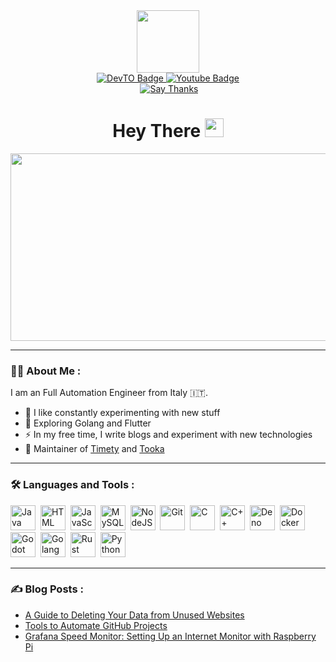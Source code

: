<div id="header" align="center">
  <img src="https://media.giphy.com/media/2IudUHdI075HL02Pkk/giphy.gif" width="100"/>
  <div id="badges">
  <a href="https://dev.to/benji377">
    <img src="https://img.shields.io/badge/dev.to-black?style=for-the-badge&logo=devdotto&logoColor=black&color=white" alt="DevTO Badge"/>
  </a>
  <a href="https://www.youtube.com/@benji_377">
    <img src="https://img.shields.io/badge/YouTube-red?style=for-the-badge&logo=youtube&logoColor=white" alt="Youtube Badge"/>
  </a>
</div>
  <img src="https://komarev.com/ghpvc/?username=benji377&style=flat-square&color=blue" alt=""/>
  <a href="https://saythanks.io/to/Benji377">
    <img src="https://img.shields.io/badge/Say%20Thanks-!-1EAEDB.svg" alt="Say Thanks"/>
  </a>
  <h1>
  Hey There
  <img src="https://media.giphy.com/media/hvRJCLFzcasrR4ia7z/giphy.gif" width="30px"/>
</h1>
</div>
<div align="center">
  <img src="https://media.giphy.com/media/ZVik7pBtu9dNS/giphy.gif" width="600" height="300"/>
</div>

---
### :man_technologist: About Me :
I am an Full Automation Engineer from Italy :it:.
- :telescope: I like constantly experimenting with new stuff
- :seedling: Exploring Golang and Flutter
- :zap: In my free time, I write blogs and experiment with new technologies
- :rocket: Maintainer of [Timety](https://github.com/Benji377/Timety) and [Tooka](https://github.com/Benji377/tooka)
---

### :hammer_and_wrench: Languages and Tools :
<div>
  <img src="https://cdn.jsdelivr.net/gh/devicons/devicon@latest/icons/java/java-original.svg" title="Java" alt="Java" width="40" height="40"/>&nbsp;
  <img src="https://cdn.jsdelivr.net/gh/devicons/devicon@latest/icons/html5/html5-original.svg" title="HTML5" alt="HTML" width="40" height="40"/>&nbsp;
  <img src="https://cdn.jsdelivr.net/gh/devicons/devicon@latest/icons/javascript/javascript-original.svg" title="JavaScript" alt="JavaScript" width="40" height="40"/>&nbsp;
  <img src="https://cdn.jsdelivr.net/gh/devicons/devicon@latest/icons/mysql/mysql-original.svg" title="MySQL"  alt="MySQL" width="40" height="40"/>&nbsp;
  <img src="https://cdn.jsdelivr.net/gh/devicons/devicon@latest/icons/nodejs/nodejs-original.svg" title="NodeJS" alt="NodeJS" width="40" height="40"/>&nbsp;
  <img src="https://cdn.jsdelivr.net/gh/devicons/devicon@latest/icons/git/git-original.svg" title="Git" alt="Git" width="40" height="40"/>&nbsp;
  <img src="https://cdn.jsdelivr.net/gh/devicons/devicon@latest/icons/c/c-original.svg" title="C" alt="C" width="40" height="40"/>&nbsp;
  <img src="https://cdn.jsdelivr.net/gh/devicons/devicon@latest/icons/cplusplus/cplusplus-original.svg" title="C++" alt="C++" width="40" height="40"/>&nbsp;    
  <img src="https://cdn.jsdelivr.net/gh/devicons/devicon@latest/icons/denojs/denojs-original.svg" title="Deno" alt="Deno" width="40" height="40"/>&nbsp;
  <img src="https://cdn.jsdelivr.net/gh/devicons/devicon@latest/icons/docker/docker-original.svg" title="Docker" alt="Docker" width="40" height="40"/>&nbsp;
  <img src="https://cdn.jsdelivr.net/gh/devicons/devicon@latest/icons/godot/godot-original.svg" title="Godot" alt="Godot" width="40" height="40"/>&nbsp;
  <img src="https://cdn.jsdelivr.net/gh/devicons/devicon@latest/icons/go/go-original-wordmark.svg" title="Golang" alt="Golang" width="40" height="40"/>&nbsp;  
  <img src="https://cdn.jsdelivr.net/gh/devicons/devicon@latest/icons/rust/rust-original.svg" title="Rust" alt="Rust" width="40" height="40"/>&nbsp;
  <img src="https://cdn.jsdelivr.net/gh/devicons/devicon@latest/icons/python/python-original.svg" title="Python" alt="Python" width="40" height="40"/>
</div>

---
### :writing_hand: Blog Posts :
<!-- BLOG-POST-LIST:START -->
- [A Guide to Deleting Your Data from Unused Websites](https://dev.to/benji377/a-guide-to-deleting-your-data-from-unused-websites-293d)
- [Tools to Automate GitHub Projects](https://dev.to/benji377/tools-to-automate-github-projects-2cbl)
- [Grafana Speed Monitor: Setting Up an Internet Monitor with Raspberry Pi](https://dev.to/benji377/grafana-speed-monitor-setting-up-an-internet-monitor-with-raspberry-pi-50jk)
<!-- BLOG-POST-LIST:END -->

<!-- Extracted from https://www.sitepoint.com/github-profile-readme/ -->
